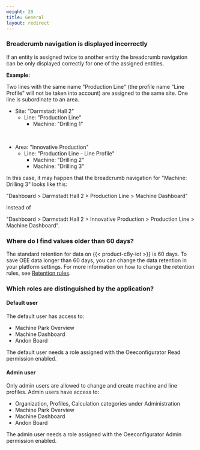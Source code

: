 ```yaml
---
weight: 20
title: General
layout: redirect
---
```


### Breadcrumb navigation is displayed incorrectly

If an entity is assigned twice to another entity the breadcrumb navigation can be only displayed correctly for one of the assigned entities.

**Example:**

 Two lines with the same name "Production Line" (the profile name "Line Profile" will not be taken into account) are assigned to the same site. One line is subordinate to an area.

* Site: "Darmstadt Hall 2"
  * Line: "Production Line"
    * Machine: "Drilling 1"

<br>

* Area: "Innovative Production"
  * Line: "Production Line - Line Profile"
      * Machine: "Drilling 2"
      * Machine: "Drilling 3"

In this case, it may happen that the breadcrumb navigation for "Machine: Drilling 3" looks like this:

 "Dashboard > Darmstadt Hall 2 > Production Line > Machine Dashboard"

 instead of

 "Dashboard > Darmstadt Hall 2 > Innovative Production > Production Line > Machine Dashboard".

### Where do I find values older than 60 days?

The standard retention for data on {{< product-c8y-iot >}} is 60 days. To save OEE data longer than 60 days, you can change the data retention in your platform settings. For more information on how to change the retention rules, see [Retention rules](/standard-tenant/managing-data/#retention-rules).

### Which roles are distinguished by the application?

#### Default user

The default user has access to:

* Machine Park Overview
* Machine Dashboard
* Andon Board

The default user needs a role assigned with the Oeeconfigurator Read permission enabled.

#### Admin user

Only admin users are allowed to change and create machine and line profiles. Admin users have access to:

* Organization, Profiles, Calculation categories under Administration
* Machine Park Overview
* Machine Dashboard
* Andon Board

The admin user needs a role assigned with the Oeeconfigurator Admin permission enabled.
